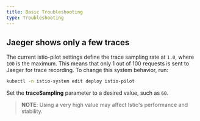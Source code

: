 ```yaml
---
title: Basic Troubleshooting
type: Troubleshooting
---
```


## Jaeger shows only a few traces

The current istio-pilot settings define the trace sampling rate at `1.0`, where `100` is the maximum. This means that only 1 out of 100 requests is sent to Jaeger for trace recording. To change this system behavior, run:

```bash
kubectl -n istio-system edit deploy istio-pilot
```
Set the **traceSampling** parameter to a desired value, such as `60`. 

>**NOTE**: Using a very high value may affect Istio's performance and stability. 